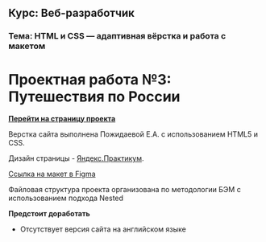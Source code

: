   
**Курс: Веб-разработчик** 
-----

### Тема: HTML и CSS — адаптивная вёрстка и работа с макетом
 
# Проектная работа №3: Путешествия по России

**[Перейти на страницу проекта](https://kateworks.github.io/russian-travel/)**

Верстка сайта выполнена Пожидаевой Е.А. с использованием HTML5 и CSS.

Дизайн страницы - [Яндекс.Практикум](https://praktikum.yandex.ru/).

[Ссылка на макет в Figma](https://www.figma.com/file/OyRWEjU6wBwRe1hapzQoLx/Sprint-3%3A-Russia-%2F-desktop-%2B-mobile?node-id=28503%3A0)

Файловая структура проекта организована по методологии БЭМ с использованием подхода Nested


**Предстоит доработать**

* Отсутствует версия сайта на английском языке
